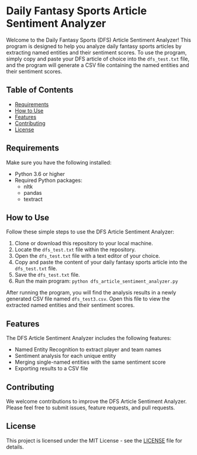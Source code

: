 # Daily Fantasy Sports Article Sentiment Analyzer

Welcome to the Daily Fantasy Sports (DFS) Article Sentiment Analyzer! This program is designed to help you analyze daily fantasy sports articles by extracting named entities and their sentiment scores. To use the program, simply copy and paste your DFS article of choice into the `dfs_test.txt` file, and the program will generate a CSV file containing the named entities and their sentiment scores.

## Table of Contents

- [Requirements](#requirements)
- [How to Use](#how-to-use)
- [Features](#features)
- [Contributing](#contributing)
- [License](#license)

## Requirements

Make sure you have the following installed:

- Python 3.6 or higher
- Required Python packages:
  - nltk
  - pandas
  - textract

## How to Use

Follow these simple steps to use the DFS Article Sentiment Analyzer:

1. Clone or download this repository to your local machine.
2. Locate the `dfs_test.txt` file within the repository.
3. Open the `dfs_test.txt` file with a text editor of your choice.
4. Copy and paste the content of your daily fantasy sports article into the `dfs_test.txt` file.
5. Save the `dfs_test.txt` file.
6. Run the main program: `python dfs_article_sentiment_analyzer.py`

After running the program, you will find the analysis results in a newly generated CSV file named `dfs_test3.csv`. Open this file to view the extracted named entities and their sentiment scores.

## Features

The DFS Article Sentiment Analyzer includes the following features:

- Named Entity Recognition to extract player and team names
- Sentiment analysis for each unique entity
- Merging single-named entities with the same sentiment score
- Exporting results to a CSV file

## Contributing

We welcome contributions to improve the DFS Article Sentiment Analyzer. Please feel free to submit issues, feature requests, and pull requests.

## License

This project is licensed under the MIT License - see the [LICENSE](LICENSE) file for details.
